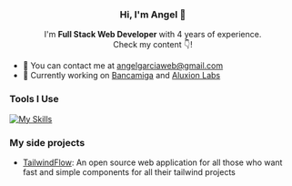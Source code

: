 <h3 align="center"> Hi, I'm Angel 👋 </h3>
<p align="center">I'm <strong>Full Stack Web Developer</strong> with 4 years of experience.<br />Check my content 👇!</p>

- 📧 You can contact me at angelgarciaweb@gmail.com
- 💼 Currently working on [Bancamiga](https://www.bancamiga.com/) and [Aluxion Labs](https://aluxion.com/)

<h3> Tools I Use </h3>

[![My Skills](https://skillicons.dev/icons?i=html,css,sass,bootstrap,tailwind,js,react,nextjs,dart,flutter,firebase,supabase,nodejs,python,fastapi,php,laravel,vite,postgres,mysql,wordpress,figma,xd,git,github,gitlab,aws,blender)](https://jvngarcia.com)


<h3> My side projects </h3>

- [TailwindFlow](https://github.com/jvngarcia/tailwindflow): An open source web application for all those who want fast and simple components for all their tailwind projects
